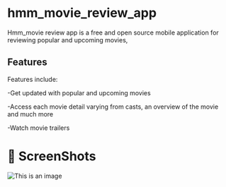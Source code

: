 # hmm_movie_review_app

Hmm_movie review app is a free and open source mobile application for reviewing popular and upcoming movies, 

## Features

Features include:

-Get updated with popular and upcoming movies

-Access each movie detail varying from casts, an overview of the movie and much more

-Watch movie trailers

# :camera_flash: ScreenShots

![This is an image]([https://ibb.co/4NcRtx1](https://i.ibb.co/wJmSF3m/Screenshot-20220804-121915.png))




